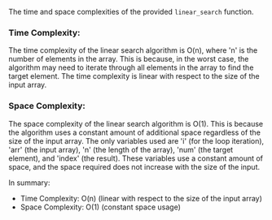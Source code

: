 The time and space complexities of the provided `linear_search` function.

### Time Complexity:

The time complexity of the linear search algorithm is O(n), where 'n' is the number of elements in the array. This is because, in the worst case, the algorithm may need to iterate through all elements in the array to find the target element. The time complexity is linear with respect to the size of the input array.

### Space Complexity:

The space complexity of the linear search algorithm is O(1). This is because the algorithm uses a constant amount of additional space regardless of the size of the input array. The only variables used are 'i' (for the loop iteration), 'arr' (the input array), 'n' (the length of the array), 'num' (the target element), and 'index' (the result). These variables use a constant amount of space, and the space required does not increase with the size of the input.

In summary:

- Time Complexity: O(n) (linear with respect to the size of the input array)
- Space Complexity: O(1) (constant space usage)
